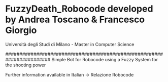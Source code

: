 # FuzzyDeath_Robocode developed by Andrea Toscano & Francesco Giorgio
Università degli Studi di Milano - Master in Computer Science

########################################################################
Simple Bot for Robocode using a Fuzzy System for the shooting power

Further information available in Italian -> Relazione Robocode
